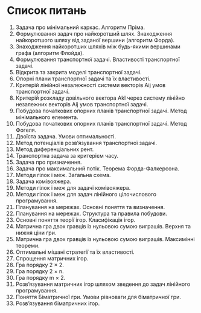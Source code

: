 Список питань
=============

  1. Задача про мiнiмальний каркас. Алгоритм Прiма.
  2. Формулювання задач про найкоротший шлях. Знаходження найкоротшого шляху вiд заданої вершини (алгоритм Форда).
  3. Знаходження найкоротших шляхiв мiж будь-якими вершинами графа (алгоритм Флойда).
  4. Формулювання транспортної задачi. Властивостi транспортної задачi.
  5. Вiдкрита та закрита моделi транспортної задачi.
  6. Опорнi плани транспортної задачi та їх властивостi.
  7. Критерiй лiнiйної незалежностi системи векторiв Aij умов транспортної задачi.
  8. Критерiй розкладу довiльного вектора Akl через систему лiнiйно незалежних векторiв Aij умов транспортної задачi.
  9. Побудова початкових опорних планiв транспортної задачi. Метод мiнiмального елемента.
  10. Побудова початкових опорних планiв транспортної задачi. Метод Фогеля.
  11. Двоїста задача. Умови оптимальностi.
  12. Метод потенцiалiв розв’язування транспортної задачi.
  13. Метод диференцiальних рент.
  14. Транспортна задача за критерiєм часу.
  15. Задача про призначення.
  16. Задача про максимальний потiк. Теорема Форда-Фалкерсона.
  17. Методи гiлок i меж. Загальна схема.
  18. Задача комiвояжера.
  19. Методи гiлок i меж для задачi комiвояжера.
  20. Методи гiлок i меж для задач лiнiйного цiлочислового програмування.
  21. Планування на мережах. Основнi поняття та визначення.
  22. Планування на мережах. Структура та правила побудови.
  23. Основнi поняття теорiї iгор. Класифiкацiя iгор.
  24. Матрична гра двох гравцiв iз нульовою сумою виграшiв. Верхня та нижня цiни гри.
  25. Матрична гра двох гравцiв iз нульовою сумою виграшiв. Максимiннi теореми.
  26. Оптимальнi мiшанi стратегiї та їх властивостi.
  27. Спрощення матричних iгор.
  28. Гра порядку 2 × 2.
  29. Гра порядку 2 × n.
  30. Гра порядку m × 2.
  31. Розв’язування матричних iгор шляхом зведення до задач лiнiйного програмування.
  32. Поняття Бiматричної гри. Умови рiвноваги для бiматричної гри.
  33. Розв’язування бiматричних iгор.
